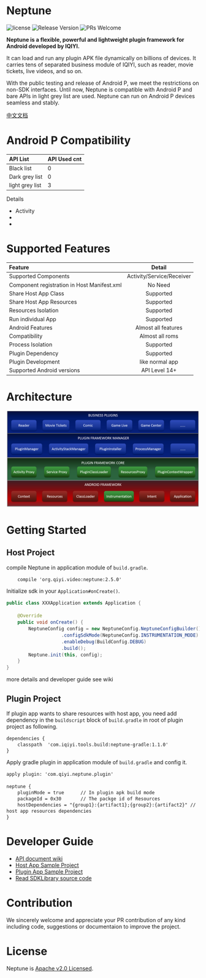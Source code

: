 # Neptune

![license](http://img.shields.io/badge/license-Apache2.0-brightgreen.svg?style=flat)
![Release Version](https://img.shields.io/badge/release-2.5.0-red.svg)
![PRs Welcome](https://img.shields.io/badge/PRs-welcome-brightgreen.svg)

**Neptune is a flexible, powerful and lightweight plugin framework for Android developed by IQIYI.**

It can load and run any plugin APK file dynamically on billions of devices. It carries tens of separated business module of IQIYI, such as reader, movie tickets, live videos, and so on.

With the public testing and release of Android P, we meet the restrictions on non-SDK interfaces. Until now, Neptune is compatible with Android P and bare APIs in light grey list are used. Neptune can run on Android P devices seamless and stably.

[中文文档](README_CN.md)

# Android P Compatibility

| API List | API Used cnt |
| :----    | :---- |
| Black list | 0 |
| Dark grey list | 0 |
| light grey list | 3 |

Details

* Activity
*
* 

# Supported Features

| Feature | Detail  |
| :------ | :-----: |
| Supported Components | Activity/Service/Receiver |
| Component registration in Host Manifest.xml | No Need |
| Share Host App Class | Supported |
| Share Host App Resources | Supported |
| Resources Isolation | Supported |
| Run individual App | Supported |
| Android Features | Almost all features |
| Compatibility  | Almost all roms |
| Process Isolation | Supported |
| Plugin Dependency   | Supported |
| Plugin Development  | like normal app |
| Supported Android versions | API Level 14+ |

# Architecture

![plugin_arch](plugin_arch.png)

# Getting Started

## Host Project

compile Neptune in application module of `build.gradle`.

```Gradle
    compile 'org.qiyi.video:neptune:2.5.0'
```

Initialize sdk in your `Application#onCreate()`.

```Java
public class XXXApplication extends Application {
    
    @Override
    public void onCreate() {
        NeptuneConfig config = new NeptuneConfig.NeptuneConfigBuilder()
                    .configSdkMode(NeptuneConfig.INSTRUMENTATION_MODE)
                    .enableDebug(BuildConfig.DEBUG)
                    .build();
        Neptune.init(this, config);
    }
}
```

more details and developer guide see wiki

## Plugin Project

If plugin app wants to share resources with host app, you need add dependency in the `buildscript` block of `build.gradle` in root of plugin project as following.

```Gradle
dependencies {
    classpath  'com.iqiyi.tools.build:neptune-gradle:1.1.0'
}
```

Apply gradle plugin in application module of `build.gradle` and config it.

```Gradle
apply plugin: 'com.qiyi.neptune.plugin'

neptune {
    pluginMode = true      // In plugin apk build mode
    packageId = 0x30       // The packge id of Resources
    hostDependencies = "{group1}:{artifact1};{group2}:{artifact2}" // host app resources dependencies
}
```

# Developer Guide

* [API document wiki](http://gitlab.qiyi.domain/mobile-android/baseline-sh/QYPlugin/wikis/home)
* [Host App Sample Project](samples/HostApp)
* [Plugin App Sample Project](samples/PluginApp)
* [Read SDKLibrary source code](SdkLibrary)

# Contribution

We sincerely welcome and appreciate your PR contribution of any kind including code, suggestions or documentaion to improve the project. 

# License

Neptune is [Apache v2.0 Licensed](LICENSE.md).

